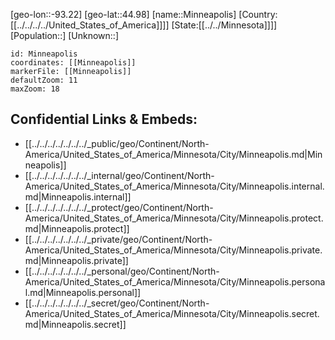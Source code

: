 ﻿---
location: [44.98,-93.22]
mapzoom: [7,12] 
mapmarker: city 
type: City
tags:
- geo/City


SpocWebEntityId: 32497
isDeleted: false
confidential: public

---
[geo-lon::-93.22]
[geo-lat::44.98]
[name::Minneapolis]
[Country:[[../../../../United_States_of_America]]]]
[State:[[../../Minnesota]]]]
[Population::]
[Unknown::]


```leaflet
id: Minneapolis
coordinates: [[Minneapolis]]
markerFile: [[Minneapolis]]
defaultZoom: 11 
maxZoom: 18
```


## Confidential Links & Embeds: 
- [[../../../../../../../_public/geo/Continent/North-America/United_States_of_America/Minnesota/City/Minneapolis.md|Minneapolis]] 
- [[../../../../../../../_internal/geo/Continent/North-America/United_States_of_America/Minnesota/City/Minneapolis.internal.md|Minneapolis.internal]] 
- [[../../../../../../../_protect/geo/Continent/North-America/United_States_of_America/Minnesota/City/Minneapolis.protect.md|Minneapolis.protect]] 
- [[../../../../../../../_private/geo/Continent/North-America/United_States_of_America/Minnesota/City/Minneapolis.private.md|Minneapolis.private]] 
- [[../../../../../../../_personal/geo/Continent/North-America/United_States_of_America/Minnesota/City/Minneapolis.personal.md|Minneapolis.personal]] 
- [[../../../../../../../_secret/geo/Continent/North-America/United_States_of_America/Minnesota/City/Minneapolis.secret.md|Minneapolis.secret]] 
